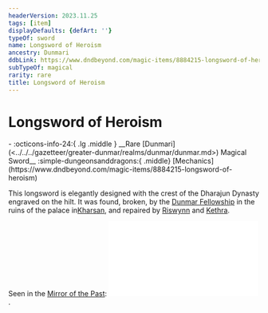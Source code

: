 ```yaml
---
headerVersion: 2023.11.25
tags: [item]
displayDefaults: {defArt: ''}
typeOf: sword
name: Longsword of Heroism
ancestry: Dunmari
ddbLink: https://www.dndbeyond.com/magic-items/8884215-longsword-of-heroism
subTypeOf: magical
rarity: rare
title: Longsword of Heroism
---
```

# Longsword of Heroism
<div class="grid cards ext-narrow-margin ext-one-column" markdown>
- :octicons-info-24:{ .lg .middle } __Rare [Dunmari](<../../../gazetteer/greater-dunmar/realms/dunmar/dunmar.md>) Magical Sword__  
    :simple-dungeonsanddragons:{ .middle} [Mechanics](https://www.dndbeyond.com/magic-items/8884215-longsword-of-heroism) 
</div>


This longsword is elegantly designed with the crest of the Dharajun Dynasty engraved on the hilt. It was found, broken, by the [Dunmar Fellowship](<../../../people/pcs/dunmar-fellowship/dunmar-fellowship.md>) in the ruins of the palace in[Kharsan](<../../../gazetteer/greater-dunmar/dunmari-basin/kharsan.md>), and repaired by [Riswynn](<../../../people/pcs/dunmar-fellowship/riswynn.md>) and [Kethra](<../../../people/dwarves/kethra.md>). 

Seen in the [Mirror of the Past](<./mirror-of-the-past.md>): 
![Broken Dunmari Sword Vision](<../mirror-visions/broken-dunmari-sword-vision.md>). 